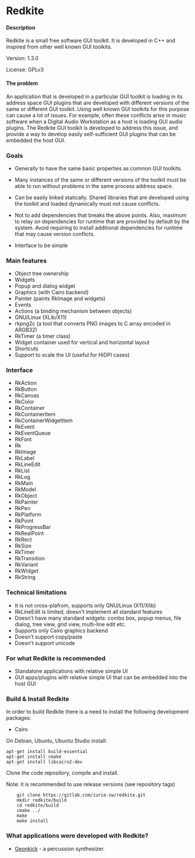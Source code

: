 # Redkite

#### Description

Redkite is a small free software GUI toolkit.
It is developed in C++ and inspired from other
well known GUI toolkits.

Version: 1.3.0

License: GPLv3

#### The problem

An application that is developed in a particular GUI toolkit is loading
in its address space GUI plugins that are developed with different versions
of the same or different GUI toolkit. Using well known GUI toolkits for this
purpose can cause a lot of issues. For example, often these conflicts arise
in music software when a Digital Audio Workstation as a host is loading GUI
audio plugins. The Redkite GUI toolkit is developed to address
this issue, and provide a way to develop easily self-sufficient
GUI plugins that can be embedded the host GUI.

### Goals

 * Generally to have the same basic properties as common GUI toolkits.

 * Many instances of the same or different versions of the toolkit must be able
   to run without problems in the same process address space.

 * Can be easily linked statically. Shared libraries that are developed
   using the toolkit and loaded dynamically must not cause conflicts.

 * Not to add dependencies that breaks the above points. Also, maximum
   to relay on dependencies for runtime that are provided by default
   by the system. Avoid requiring to install additional dependencies
   for runtime that may cause version conflicts.

 * Interface to be simple

### Main features

* Object tree ownership
* Widgets
* Popup and dialog widget
* Graphics (with Cairo backend)
* Painter (paints RkImage and widgets)
* Events
* Actions (a binding mechanism between objects)
* GNU/Linux (XLib/X11)
* rkpng2c (a tool that converts PNG images to C array encoded in ARGB32)
* RkTimer (a timer class)
* Widget container used for vertical and horizontal layout
* Shortcuts
* Support to scale the UI (useful for HiDPI cases)

### Interface

* RkAction
* RkButton
* RkCanvas
* RkColor
* RkContainer
* RkContainerItem
* RkContainerWidgetItem
* RkEvent
* RkEventQueue
* RkFont
* Rk
* RkImage
* RkLabel
* RkLineEdit
* RkList
* RkLog
* RkMain
* RkModel
* RkObject
* RkPainter
* RkPen
* RkPlatform
* RkPoint
* RkProgressBar
* RkRealPoint
* RkRect
* RkSize
* RkTimer
* RkTransition
* RkVariant
* RkWidget
* RkString

### Technical limitations

* It is not cross-plafrom, supports only GNU/Linux (X11/Xlib)
* RkLineEdit is limited, doesn't implement all standard features
* Doesn't have many standard widgets:
     combo box, popup menus, file dialog,
     tree view, grid view, multi-line edit etc.
* Supports only Cairo graphics backend
* Doesn't support copy/paste
* Doesn't support unicode

### For what Redkite is recommended

* Standalone applications with relative simple UI
* GUI apps/plugins with relative simple UI that can be embedded into the host GUI

### Build & Install Redkite

In order to build Redkite there is a need to install the following development packages:

* Cairo

On Debian, Ubuntu, Ubuntu Studio install:

    apt-get install build-essential
    apt-get install cmake
    apt-get install libcairo2-dev

Clone the code repository, compile and install.

Note: it is recommended to use release versions (see repository tags)

        git clone https://gitlab.com/iurie-sw/redkite.git
        mkdir redkite/build
        cd redkite/build
        cmake ../
        make
        make install

### What applications were developed with Redkite?

* [Geonkick](https://gitlab.com/iurie-sw/geonkick) - a percussion synthesizer.
